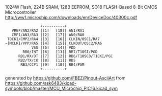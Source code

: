 1024W Flash, 224B SRAM, 128B EEPROM, SO18
FLASH-Based 8-Bit CMOS Microcontroller
http://ww1.microchip.com/downloads/en/DeviceDoc/40300c.pdf


	                +----------+
	   VREF/AN2/RA2 |[1]   [18]| AN1/RA1
	   CMP1/AN3/RA3 |[2]   [17]| AN0/RA0
	 TOCKI/CMP2/RA4 |[3]   [16]| CLKIN/OSC1/RA7
	~{MCLR}/VPP/RA5 |[4]   [15]| CLKOUT/OSC2/RA6
	            VSS |[5]   [14]| VDD
	        RB0/INT |[6]   [13]| RB7/T1OSI/PGD
	      RB1/RX/DT |[7]   [12]| RB6/T1OSC0/T1CKI/PGC
	      RB2/TX/CK |[8]   [11]| RB5
	       RB3/CCP1 |[9]   [10]| RB4/PGM
	                +----------+


generated by https://github.com/FBEZ/Pinout-AsciiArt from https://github.com/ask6483/kicad-symbols/blob/master/MCU_Microchip_PIC16.kicad_sym